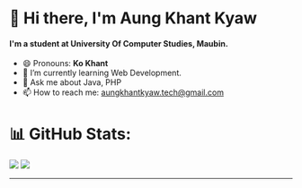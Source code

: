 # 👋 Hi there, I'm Aung Khant Kyaw 

<a>
  <img src="https://github-stats-alpha.vercel.app/api/?username=aung-khantkyaw&cc=000&tc=fff&ic=fff&bc=fff" alt="" align="right" />
</a>

#### I'm a student at University Of Computer Studies, Maubin.
- 😄 Pronouns: **Ko Khant**
- 🌱 I’m currently learning Web Development. 
- 💬 Ask me about Java, PHP 
- 📫 How to reach me: aungkhantkyaw.tech@gmail.com

# 📊 GitHub Stats:
![](https://github-readme-stats.vercel.app/api/top-langs/?username=aung-khantkyaw&theme=tokyonight&hide_border=false&include_all_commits=false&count_private=false&layout=compact&card_width=1000)
![](https://github-readme-streak-stats.herokuapp.com/?user=aung-khantkyaw&theme=tokyonight&hide_border=false&date_format=j%20M%5B%20Y%5D&card_width=1000)

---
